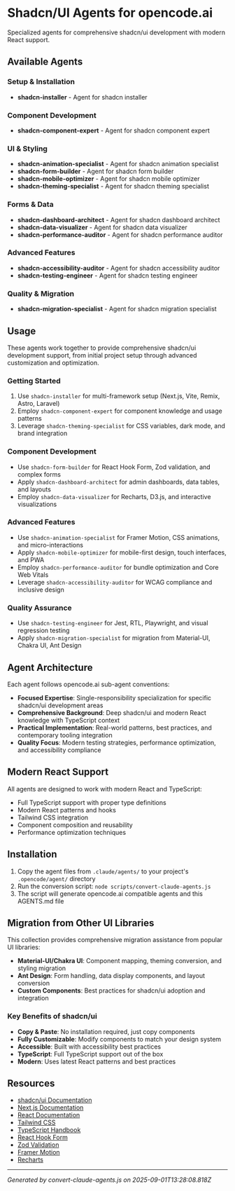 # Shadcn/UI Agents for opencode.ai

Specialized agents for comprehensive shadcn/ui development with modern React support.

## Available Agents

### Setup & Installation

- **shadcn-installer** - Agent for shadcn installer

### Component Development

- **shadcn-component-expert** - Agent for shadcn component expert

### UI & Styling

- **shadcn-animation-specialist** - Agent for shadcn animation specialist
- **shadcn-form-builder** - Agent for shadcn form builder
- **shadcn-mobile-optimizer** - Agent for shadcn mobile optimizer
- **shadcn-theming-specialist** - Agent for shadcn theming specialist

### Forms & Data

- **shadcn-dashboard-architect** - Agent for shadcn dashboard architect
- **shadcn-data-visualizer** - Agent for shadcn data visualizer
- **shadcn-performance-auditor** - Agent for shadcn performance auditor

### Advanced Features

- **shadcn-accessibility-auditor** - Agent for shadcn accessibility auditor
- **shadcn-testing-engineer** - Agent for shadcn testing engineer

### Quality & Migration

- **shadcn-migration-specialist** - Agent for shadcn migration specialist

## Usage

These agents work together to provide comprehensive shadcn/ui development support, from initial project setup through advanced customization and optimization.

### Getting Started
1. Use `shadcn-installer` for multi-framework setup (Next.js, Vite, Remix, Astro, Laravel)
2. Employ `shadcn-component-expert` for component knowledge and usage patterns
3. Leverage `shadcn-theming-specialist` for CSS variables, dark mode, and brand integration

### Component Development
- Use `shadcn-form-builder` for React Hook Form, Zod validation, and complex forms
- Apply `shadcn-dashboard-architect` for admin dashboards, data tables, and layouts
- Employ `shadcn-data-visualizer` for Recharts, D3.js, and interactive visualizations

### Advanced Features
- Use `shadcn-animation-specialist` for Framer Motion, CSS animations, and micro-interactions
- Apply `shadcn-mobile-optimizer` for mobile-first design, touch interfaces, and PWA
- Employ `shadcn-performance-auditor` for bundle optimization and Core Web Vitals
- Leverage `shadcn-accessibility-auditor` for WCAG compliance and inclusive design

### Quality Assurance
- Use `shadcn-testing-engineer` for Jest, RTL, Playwright, and visual regression testing
- Apply `shadcn-migration-specialist` for migration from Material-UI, Chakra UI, Ant Design

## Agent Architecture

Each agent follows opencode.ai sub-agent conventions:
- **Focused Expertise**: Single-responsibility specialization for specific shadcn/ui development areas
- **Comprehensive Background**: Deep shadcn/ui and modern React knowledge with TypeScript context
- **Practical Implementation**: Real-world patterns, best practices, and contemporary tooling integration
- **Quality Focus**: Modern testing strategies, performance optimization, and accessibility compliance

## Modern React Support

All agents are designed to work with modern React and TypeScript:
- Full TypeScript support with proper type definitions
- Modern React patterns and hooks
- Tailwind CSS integration
- Component composition and reusability
- Performance optimization techniques

## Installation

1. Copy the agent files from `.claude/agents/` to your project's `.opencode/agent/` directory
2. Run the conversion script: `node scripts/convert-claude-agents.js`
3. The script will generate opencode.ai compatible agents and this AGENTS.md file

## Migration from Other UI Libraries

This collection provides comprehensive migration assistance from popular UI libraries:

- **Material-UI/Chakra UI**: Component mapping, theming conversion, and styling migration
- **Ant Design**: Form handling, data display components, and layout conversion
- **Custom Components**: Best practices for shadcn/ui adoption and integration

### Key Benefits of shadcn/ui
- **Copy & Paste**: No installation required, just copy components
- **Fully Customizable**: Modify components to match your design system
- **Accessible**: Built with accessibility best practices
- **TypeScript**: Full TypeScript support out of the box
- **Modern**: Uses latest React patterns and best practices

## Resources

- [shadcn/ui Documentation](https://ui.shadcn.com/)
- [Next.js Documentation](https://nextjs.org/docs)
- [React Documentation](https://react.dev/)
- [Tailwind CSS](https://tailwindcss.com/)
- [TypeScript Handbook](https://www.typescriptlang.org/docs/)
- [React Hook Form](https://react-hook-form.com/)
- [Zod Validation](https://zod.dev/)
- [Framer Motion](https://www.framer.com/motion/)
- [Recharts](https://recharts.org/)

---

*Generated by convert-claude-agents.js on 2025-09-01T13:28:08.818Z*
